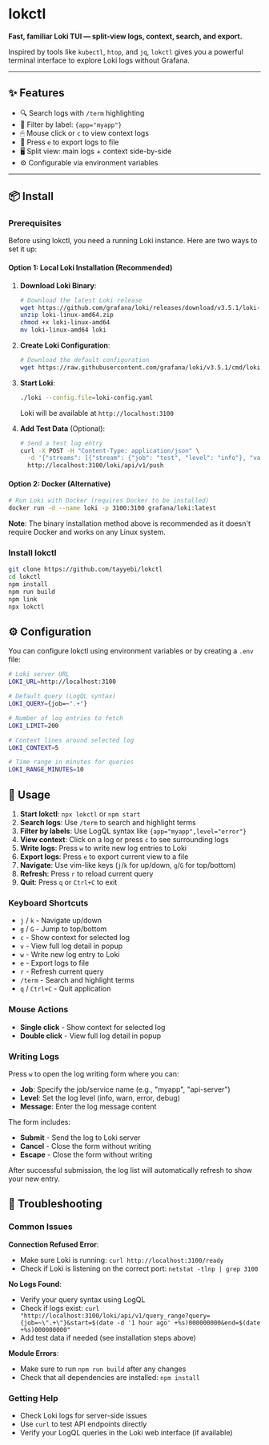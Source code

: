# lokctl

**Fast, familiar Loki TUI — split-view logs, context, search, and export.**

Inspired by tools like `kubectl`, `htop`, and `jq`, `lokctl` gives you a powerful terminal interface to explore Loki logs without Grafana.

---

## ✨ Features

- 🔍 Search logs with `/term` highlighting
- 🧵 Filter by label: `{app="myapp"}`
- 🖱 Mouse click or `c` to view context logs
- 💾 Press `e` to export logs to file
- 🖥 Split view: main logs + context side-by-side
- ⚙️ Configurable via environment variables

---

## 📦 Install

### Prerequisites

Before using lokctl, you need a running Loki instance. Here are two ways to set it up:

#### Option 1: Local Loki Installation (Recommended)

1. **Download Loki Binary**:
   ```bash
   # Download the latest Loki release
   wget https://github.com/grafana/loki/releases/download/v3.5.1/loki-linux-amd64.zip
   unzip loki-linux-amd64.zip
   chmod +x loki-linux-amd64
   mv loki-linux-amd64 loki
   ```

2. **Create Loki Configuration**:
   ```bash
   # Download the default configuration
   wget https://raw.githubusercontent.com/grafana/loki/v3.5.1/cmd/loki/loki-local-config.yaml -O loki-config.yaml
   ```

3. **Start Loki**:
   ```bash
   ./loki --config.file=loki-config.yaml
   ```
   Loki will be available at `http://localhost:3100`

4. **Add Test Data** (Optional):
   ```bash
   # Send a test log entry
   curl -X POST -H "Content-Type: application/json" \
     -d '{"streams": [{"stream": {"job": "test", "level": "info"}, "values": [["'$(date +%s%N)'", "Test log message"]]}]}' \
     http://localhost:3100/loki/api/v1/push
   ```

#### Option 2: Docker (Alternative)

```bash
# Run Loki with Docker (requires Docker to be installed)
docker run -d --name loki -p 3100:3100 grafana/loki:latest
```

**Note**: The binary installation method above is recommended as it doesn't require Docker and works on any Linux system.

### Install lokctl

```bash
git clone https://github.com/tayyebi/lokctl
cd lokctl
npm install
npm run build
npm link
npx lokctl
```

## ⚙️ Configuration

You can configure lokctl using environment variables or by creating a `.env` file:

```bash
# Loki server URL
LOKI_URL=http://localhost:3100

# Default query (LogQL syntax)
LOKI_QUERY={job=~".+"}

# Number of log entries to fetch
LOKI_LIMIT=200

# Context lines around selected log
LOKI_CONTEXT=5

# Time range in minutes for queries
LOKI_RANGE_MINUTES=10
```

## 🚀 Usage

1. **Start lokctl**: `npx lokctl` or `npm start`
2. **Search logs**: Use `/term` to search and highlight terms
3. **Filter by labels**: Use LogQL syntax like `{app="myapp",level="error"}`
4. **View context**: Click on a log or press `c` to see surrounding logs
5. **Write logs**: Press `w` to write new log entries to Loki
6. **Export logs**: Press `e` to export current view to a file
7. **Navigate**: Use vim-like keys (`j`/`k` for up/down, `g`/`G` for top/bottom)
8. **Refresh**: Press `r` to reload current query
9. **Quit**: Press `q` or `Ctrl+C` to exit

### Keyboard Shortcuts

- `j` / `k` - Navigate up/down
- `g` / `G` - Jump to top/bottom
- `c` - Show context for selected log
- `v` - View full log detail in popup
- `w` - Write new log entry to Loki
- `e` - Export logs to file
- `r` - Refresh current query
- `/term` - Search and highlight terms
- `q` / `Ctrl+C` - Quit application

### Mouse Actions

- **Single click** - Show context for selected log
- **Double click** - View full log detail in popup

### Writing Logs

Press `w` to open the log writing form where you can:

- **Job**: Specify the job/service name (e.g., "myapp", "api-server")
- **Level**: Set the log level (info, warn, error, debug)
- **Message**: Enter the log message content

The form includes:
- **Submit** - Send the log to Loki server
- **Cancel** - Close the form without writing
- **Escape** - Close the form without writing

After successful submission, the log list will automatically refresh to show your new entry.

## 🔧 Troubleshooting

### Common Issues

**Connection Refused Error**:
- Make sure Loki is running: `curl http://localhost:3100/ready`
- Check if Loki is listening on the correct port: `netstat -tlnp | grep 3100`

**No Logs Found**:
- Verify your query syntax using LogQL
- Check if logs exist: `curl "http://localhost:3100/loki/api/v1/query_range?query={job=~\".+\"}&start=$(date -d '1 hour ago' +%s)000000000&end=$(date +%s)000000000"`
- Add test data if needed (see installation steps above)

**Module Errors**:
- Make sure to run `npm run build` after any changes
- Check that all dependencies are installed: `npm install`

### Getting Help

- Check Loki logs for server-side issues
- Use `curl` to test API endpoints directly
- Verify your LogQL queries in the Loki web interface (if available)